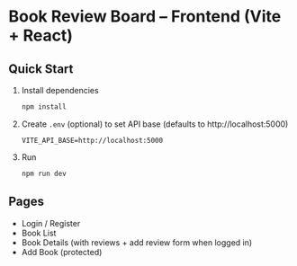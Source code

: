 # Book Review Board – Frontend (Vite + React)

## Quick Start
1. Install dependencies
   ```bash
   npm install
   ```
2. Create `.env` (optional) to set API base (defaults to http://localhost:5000)
   ```env
   VITE_API_BASE=http://localhost:5000
   ```
3. Run
   ```bash
   npm run dev
   ```

## Pages
- Login / Register
- Book List
- Book Details (with reviews + add review form when logged in)
- Add Book (protected)
